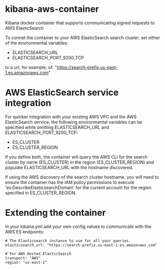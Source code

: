 # kibana-aws-container
Kibana docker container that supports communicating signed requests to AWS ElasticSearch

To connet the container to your AWS ElasticSearch search cluster, set either of the environmental variables:
* ELASTICSEARCH_URL
* ELASTICSEARCH_PORT_9200_TCP

to a url, for example, of: "https://search-prefix.us-east-1.es.amazonaws.com"

# AWS ElasticSearch service integration

For quicker integration with your existing AWS VPC and the AWS ElasticSearch service, the following environmental variables can be specified while omitting ELASTICSEARCH_URL and ELASTICSEARCH_PORT_9200_TCP:

* ES_CLUSTER
* ES_CLUSTER_REGION

If you define both, the container will query the AWS CLI for the search cluster by name (ES_CLUSTER) in the region (ES_CLUSTER_REGION) and populate ELASTICSEARCH_URL with the hostname discovered.

If using the AWS discovery of the search cluster hostname, you will need to ensure the container has the IAM policy permissions to execute 'es:DescribeElasticsearchDomain' for the current account for the region specified in ES_CLUSTER_REGION.

# Extending the container

In your kibana.yml add your own config values to communicate with the AWS ES endpoints:

```
# The Elasticsearch instance to use for all your queries.
elasticsearch_url: "https://search-prefix.us-east-1.es.amazonaws.com"

# For AWS Hosted ElasticSearch
transport: "AWS"
region: "us-east-1"
```
